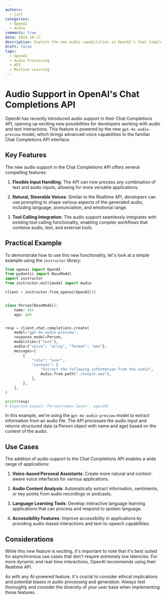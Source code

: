 ```yaml
---
authors:
  - jxnl
categories:
  - OpenAI
  - Audio
comments: true
date: 2024-10-17
description: Explore the new audio capabilities in OpenAI's Chat Completions API using the gpt-4o-audio-preview model.
draft: false
tags:
  - OpenAI
  - Audio Processing
  - API
  - Machine Learning
---
```


# Audio Support in OpenAI's Chat Completions API

OpenAI has recently introduced audio support in their Chat Completions API, opening up exciting new possibilities for developers working with audio and text interactions. This feature is powered by the new `gpt-4o-audio-preview` model, which brings advanced voice capabilities to the familiar Chat Completions API interface.

<!-- more -->

## Key Features

The new audio support in the Chat Completions API offers several compelling features:

1. **Flexible Input Handling**: The API can now process any combination of text and audio inputs, allowing for more versatile applications.

2. **Natural, Steerable Voices**: Similar to the Realtime API, developers can use prompting to shape various aspects of the generated audio, including language, pronunciation, and emotional range.

3. **Tool Calling Integration**: The audio support seamlessly integrates with existing tool calling functionality, enabling complex workflows that combine audio, text, and external tools.

## Practical Example

To demonstrate how to use this new functionality, let's look at a simple example using the `instructor` library:

```python
from openai import OpenAI
from pydantic import BaseModel
import instructor
from instructor.multimodal import Audio

client = instructor.from_openai(OpenAI())


class Person(BaseModel):
    name: str
    age: int


resp = client.chat.completions.create(
    model="gpt-4o-audio-preview",
    response_model=Person,
    modalities=["text"],
    audio={"voice": "alloy", "format": "wav"},
    messages=[
        {
            "role": "user",
            "content": [
                "Extract the following information from the audio",
                Audio.from_path("./output.wav"),
            ],
        },
    ],
)

print(resp)
# Expected output: Person(name='Jason', age=20)
```

In this example, we're using the `gpt-4o-audio-preview` model to extract information from an audio file. The API processes the audio input and returns structured data (a Person object with name and age) based on the content of the audio.

## Use Cases

The addition of audio support to the Chat Completions API enables a wide range of applications:

1. **Voice-based Personal Assistants**: Create more natural and context-aware voice interfaces for various applications.

2. **Audio Content Analysis**: Automatically extract information, sentiments, or key points from audio recordings or podcasts.

3. **Language Learning Tools**: Develop interactive language learning applications that can process and respond to spoken language.

4. **Accessibility Features**: Improve accessibility in applications by providing audio-based interactions and text-to-speech capabilities.

## Considerations

While this new feature is exciting, it's important to note that it's best suited for asynchronous use cases that don't require extremely low latencies. For more dynamic and real-time interactions, OpenAI recommends using their Realtime API.

As with any AI-powered feature, it's crucial to consider ethical implications and potential biases in audio processing and generation. Always test thoroughly and consider the diversity of your user base when implementing these features.
